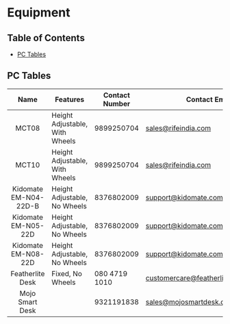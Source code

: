Equipment
=============

## Table of Contents

- [PC Tables](#pc-tables)

## PC Tables

| Name                  | Features                       | Contact Number | Contact Email                         | Product Link                                                                                                                                                        |
|:---------------------:| ------------------------------ | -------------- | ------------------------------------- |:------------------------------------------------------------------------------------------------------------------------------------------------------------------- |
| MCT08                 | Height Adjustable, With Wheels | 9899250704     | sales@rifeindia.com                   | https://www.rifeindia.com/products/computer-mobile-cart-mct08                                                                                                       |
| MCT10                 | Height Adjustable, With Wheels | 9899250704     | sales@rifeindia.com                   | https://www.rifeindia.com/products/sit-stand-mobile-workstation-with-gas-spring-height-adjustments-and-keyboard-tray-optional-cpu-holder-printer-shelf-silver-mct10 |
| Kidomate EM-N04-22D-B | Height Adjustable, No Wheels   | 8376802009     | support@kidomate.com                  | https://www.kidomate.com/LUMI-Manual-Sit-&-Stand-Desk-1400x700mm-Complete-p282128695                                                                                |
| Kidomate EM-N05-22D   | Height Adjustable, No Wheels   | 8376802009     | support@kidomate.com                  | https://www.kidomate.com/LUMI-Sit-&-Stand-Height-Adjustable-Frame-Manual-with-Width-Adjustable-Option-White-p208705143                                              |
| Kidomate EM-N08-22D   | Height Adjustable, No Wheels   | 8376802009     | support@kidomate.com                  | https://www.kidomate.com/ERGOMATE-Manual-Height-Adjustable-Desk-Sit-Stand-p430465843                                                                                |
| Featherlite Desk      | Fixed, No Wheels               | 080 4719 1010  | customercare@featherlitefurniture.com | https://www.amazon.in/dp/B08KSTQL7Z/                                                                                                                                |
| Mojo Smart Desk       |                                | 9321191838     | sales@mojosmartdesk.com               | https://mojosmartdesk.com/woo_product_builder/build-your-own-mojo-desk/                                                                                             |
